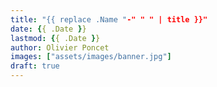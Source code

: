 ```yaml
---
title: "{{ replace .Name "-" " " | title }}"
date: {{ .Date }}
lastmod: {{ .Date }}
author: Olivier Poncet
images: ["assets/images/banner.jpg"]
draft: true
---
```


